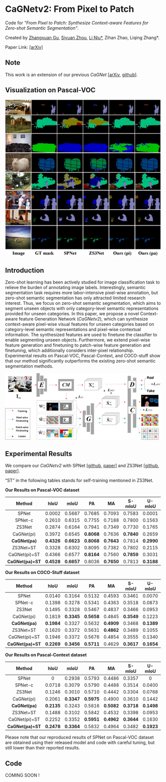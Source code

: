 # CaGNetv2: From Pixel to Patch

Code for *"From Pixel to Patch: Synthesize Context-aware Features for Zero-shot Semantic Segmentation"*.

Created by [Zhangxuan Gu](https://github.com/zhangxgu), [Siyuan Zhou](https://github.com/Siyuan-Zhou), [Li Niu\*](https://github.com/ustcnewly), Zihan Zhao, Liqing Zhang\*.

Paper Link: [[arXiv]](https://arxiv.org/abs/2009.12232)

## Note

This work is an extension of our previous *CaGNet* \[[arXiv](http://arxiv.org/abs/2008.06893), [github](https://github.com/bcmi/CaGNet-Zero-Shot-Semantic-Segmentation)\].

## Visualization on Pascal-VOC

[![Visualization on Pascal-VOC](https://github.com/bcmi/CaGNetv2-Zero-Shot-Semantic-Segmentation/blob/master/figures/visualization.JPG?raw=true)](https://github.com/bcmi/CaGNetv2-Zero-Shot-Semantic-Segmentation/blob/master/figures/visualization.JPG?raw=true)

## Introduction

Zero-shot learning has been actively studied for image classification task to relieve the burden of annotating image labels. Interestingly, semantic segmentation task requires more labor-intensive pixel-wise annotation, but zero-shot semantic segmentation has only attracted limited research interest. Thus, we focus on zero-shot semantic segmentation, which aims to segment unseen objects with only category-level semantic representations provided for unseen categories. In this paper, we propose a novel Context-aware feature Generation Network (*CaGNetv2*), which can synthesize context-aware pixel-wise visual features for unseen categories based on category-level semantic representations and pixel-wise contextual information. The synthesized features are used to finetune the classifier to enable segmenting unseen objects. Furthermore, we extend pixel-wise feature generation and finetuning to patch-wise feature generation and finetuning, which additionally considers inter-pixel relationship. Experimental results on Pascal-VOC, Pascal-Context, and COCO-stuff show that our method significantly outperforms the existing zero-shot semantic segmentation methods.

[![Overview of Our CaGNet](https://github.com/bcmi/CaGNetv2-Zero-Shot-Semantic-Segmentation/blob/master/figures/overview.JPG?raw=true)](https://github.com/bcmi/CaGNetv2-Zero-Shot-Semantic-Segmentation/blob/master/figures/overview.JPG?raw=true)

## Experimental Results

We compare our *CaGNetv2* with SPNet \[[github](https://github.com/subhc/SPNet), [paper](https://ieeexplore.ieee.org/document/8953827)\] and ZS3Net \[[github](https://github.com/valeoai/ZS3), [paper](https://arxiv.org/pdf/1906.00817.pdf)\].

“ST” in the following tables stands for self-training mentioned in ZS3Net.

**Our Results on Pascal-VOC dataset**

|    Method     |    hIoU    |    mIoU    |     PA     |     MA     |   S-mIoU   |   U-mIoU   |    U-PA    |    U-MA    |
| :-----------: | :--------: | :--------: | :--------: | :--------: | :--------: | :--------: | :--------: | :--------: |
|     SPNet     |   0.0002   |   0.5687   |   0.7685   |   0.7093   |   0.7583   |   0.0001   |   0.0007   |   0.0001   |
|    SPNet-c    |   0.2610   |   0.6315   |   0.7755   |   0.7188   |   0.7800   |   0.1563   |   0.2955   |   0.2387   |
|    ZS3Net     |   0.2874   |   0.6164   |   0.7941   |   0.7349   |   0.7730   |   0.1765   |   0.2147   |   0.1580   |
|  CaGNet(pi)   |   0.3972   |   0.6545   | **0.8068** |   0.7636   | **0.7840** |   0.2659   |   0.4297   |   0.3940   |
| **CaGNet(pa)** | **0.4326** | **0.6623** | **0.8068** | **0.7643** |   0.7814   | **0.2990** | **0.5176** | **0.4710** |
|   ZS3Net+ST   |   0.3328   |   0.6302   |   0.8095   |   0.7382   |   0.7802   |   0.2115   |   0.3407   |   0.2637   |
| CaGNet(pi)+ST |   0.4366   |   0.6577   | **0.8164** |   0.7560   | **0.7859** |   0.3031   |   0.5855   |   0.5071   |
| **CaGNet(pa)+ST** | **0.4528** | **0.6657** |   0.8036   | **0.7650** |   0.7813   | **0.3188** | **0.5939** | **0.5417** |

**Our Results on COCO-Stuff dataset**

|    Method     |    hIoU    |    mIoU    |     PA     |     MA     |   S-mIoU   |   U-mIoU   |    U-PA    |    U-MA    |
| :-----------: | :--------: | :--------: | :--------: | :--------: | :--------: | :--------: | :--------: | :--------: |
|     SPNet     |   0.0140   |   0.3164   |   0.5132   |   0.4593   |   0.3461   |   0.0070   |   0.0171   |   0.0007   |
|    SPNet-c    |   0.1398   |   0.3278   |   0.5341   |   0.4363   |   0.3518   |   0.0873   |   0.2450   |   0.1614   |
|    ZS3Net     |   0.1495   |   0.3328   |   0.5467   |   0.4837   |   0.3466   |   0.0953   |   0.2275   |   0.2701   |
|  CaGNet(pi)   |   0.1819   | **0.3345** | **0.5658** |   0.4845   | **0.3549** |   0.1223   |   0.2545   |   0.2701   |
| **CaGNet(pa)** | **0.1984** |   0.3327   |   0.5632   | **0.4909** |   0.3468   | **0.1389** | **0.2962** | **0.3132** |
|   ZS3Net+ST   |   0.1620   |   0.3372   |   0.5631   | **0.4862** |   0.3489   |   0.1055   |   0.2488   |   0.2718   |
| CaGNet(pi)+ST |   0.1946   |   0.3372   |   0.5676   |   0.4854   |   0.3555   |   0.1340   |   0.2670   | **0.2728** |
| **CaGNet(pa)+ST** | **0.2269** | **0.3456** | **0.5711** |   0.4629   | **0.3617** | **0.1654** | **0.3702** |   0.2567   |

**Our Results on Pascal-Context dataset**

|    Method     |    hIoU    |    mIoU    |     PA     |     MA     |   S-mIoU   |   U-mIoU   |    U-PA    |    U-MA    |
| :-----------: | :--------: | :--------: | :--------: | :--------: | :--------: | :--------: | :--------: | :--------: |
|     SPNet     |     0      |   0.2938   |   0.5793   |   0.4486   |   0.3357   |     0      |     0      |     0      |
|    SPNet-c    |   0.0718   |   0.3079   |   0.5790   |   0.4488   |   0.3514   |   0.0400   |   0.1673   |   0.1361   |
|    ZS3Net     |   0.1246   |   0.3010   |   0.5710   |   0.4442   |   0.3304   |   0.0768   |   0.1922   |   0.1532   |
|  CaGNet(pi)   |   0.2061   | **0.3347** | **0.5975** |   0.4900   |   0.3610   |   0.1442   |   0.3976   |   0.3248   |
| **CaGNet(pa)** | **0.2135** |   0.3243   |   0.5816   | **0.5082** | **0.3718** | **0.1498** | **0.3981** | **0.3412** |
|   ZS3Net+ST   |   0.1488   |   0.3102   |   0.5842   |   0.4532   |   0.3398   |   0.0953   |   0.3030   |   0.1721   |
| CaGNet(pi)+ST |   0.2252   |   0.3352   | **0.5951** | **0.4962** | **0.3644** |   0.1630   |   0.4038   | **0.4214** |
| **CaGNet(pa)+ST** | **0.2478** | **0.3364** |   0.5832   |   0.4964   |   0.3482   | **0.1923** | **0.4075** |   0.4023   |

Please note that our reproduced results of SPNet on Pascal-VOC dataset are obtained using their released model and code with careful tuning, but still lower than their reported results.

## Code

COMING SOON !
